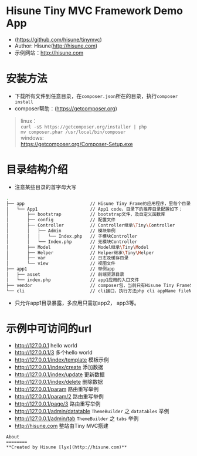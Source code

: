 Hisune Tiny MVC Framework Demo App
=========
* (https://github.com/hisune/tinymvc)
* Author: Hisune(http://hisune.com)
* 示例网站：http://hisune.com

安装方法
=========
* 下载所有文件到任意目录，在`composer.json`所在的目录，执行`composer install`
* composer帮助：(https://getcomposer.org)  
> linux：  
> `curl -sS https://getcomposer.org/installer | php`  
> `mv composer.phar /usr/local/bin/composer`  
> windows:  
> https://getcomposer.org/Composer-Setup.exe

目录结构介绍
========
* 注意某些目录的首字母大写
```sh
.
├── app                         // Hisune Tiny Frame的应用程序，里每个目录代表一个应用程序
│   └── App1                    // App1 code，目录下的推荐目录配置如下：
│       ├── bootstrap           // bootstrap文件，及自定义函数库
│       ├── config              // 配置文件
│       ├── Controller          // Controller继承\Tiny\Controller
│       │   ├── Admin           // 模块举例
│       │   │   └── Index.php   // 子模块Controller
│       │   └── Index.php       // 无模块Controller
│       ├── Model               // Model继承\Tiny\Model
│       ├── Helper              // Helper继承\Tiny\Helper
│       ├── var                 // 日志及缓存目录
│       └── view                // 视图文件
├── app1                        // 举例app
│   ├── asset                   // 前端资源目录
│   └── index.php               // app1应用的入口文件
├── vendor                      // composer包，当前只有Hisune Tiny Frame包
└── cli                         // cli接口，执行方法php cli appName fileName
```
* 只允许app1目录暴露，多应用只需加app2， app3等。

示例中可访问的url
========
* http://127.0.0.1  hello world
* http://127.0.0.1/3  多个hello world
* http://127.0.0.1/index/template  模板示例
* http://127.0.0.1/index/create  添加数据
* http://127.0.0.1/index/update  更新数据
* http://127.0.0.1/index/delete  删除数据
* http://127.0.0.1/param  路由重写举例
* http://127.0.0.1/param/2  路由重写举例
* http://127.0.0.1/page/3  路由重写举例
* http://127.0.0.1/admin/datatable  `ThemeBuilder` 之 `datatables` 举例
* http://127.0.0.1/admin/tab  `ThemeBuilder` 之 `tabs` 举例
* http://hisune.com 整站由Tiny MVC搭建
```
About
========
**Created by Hisune [lyx](http://hisune.com)**